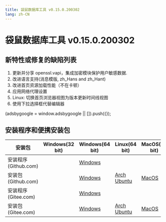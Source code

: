 ```yaml
---
title: 袋鼠数据库工具 v0.15.0.200302
lang: zh-CN
---
```


# 袋鼠数据库工具 v0.15.0.200302

## 新特性或修复的缺陷列表
1. 更新并分享 openssl.vapi，集成加密模块保护用户敏感数据. 
2. 改进语言支持(消息模版, zh_Hans and zh_Hant)
3. 改进首页资源加载性能（不在卡顿）
4. 应用网络代理设置
5. Linux: 切换首页浏览器视图为版本更新时间线视图
6. 使用下拉选择框代替编辑器

<div>
    <ins class="adsbygoogle"
        style="display:block; text-align:center;"
        data-ad-layout="in-article"
        data-ad-format="fluid"
        data-ad-client="ca-pub-3975819313740938"
        data-ad-slot="6760827895"></ins>
    <script2 type="text/javascript">
        (adsbygoogle = window.adsbygoogle || []).push({});
    </script2>
</div>


## 安装程序和便携安装包 <Badge text="链接已失效" type="warning"/>

| 安装包        | Windows(32 bit) | Windows(64 bit) | Linux(64 bit)   | MacOS(64 bit)   |
|-----------------|-----------------|-----------------|-----------------|-----------------|
| 安装程序<br/>(Github.com) | | [Windows](https://github.com/dbkangaroo/kangaroo/releases/download/v0.15.0.200302/Kangaroo_0.15.0.200302_win64.exe) | | |
| 安装包<br/>(Github.com)  | | [Windows](https://github.com/dbkangaroo/kangaroo/releases/download/v0.15.0.200302/Kangaroo_0.15.0.200302_win64.7z) | [Arch](https://github.com/dbkangaroo/kangaroo/releases/download/v0.15.0.200302/Kangaroo_0.15.0.200302_arch.zip) <br/> [Ubuntu](https://github.com/dbkangaroo/kangaroo/releases/download/v0.15.0.200302/Kangaroo_0.15.0.200302_ubuntu.zip) | [MacOS](https://github.com/dbkangaroo/kangaroo/releases/download/v0.15.0.200302/Kangaroo_0.15.0.200302_macos.zip) |
| 安装程序<br/>(Gitee.com) | | [Windows](https://gitee.com/dbkangaroo/kangaroo/attach_files/341170/download) | | |
| 安装包<br/>(Gitee.com)  | | [Windows](https://gitee.com/dbkangaroo/kangaroo/attach_files/341171/download) | [Arch](https://gitee.com/dbkangaroo/kangaroo/attach_files/341177/download) <br/> [Ubuntu](https://gitee.com/dbkangaroo/kangaroo/attach_files/341176/download) | [MacOS](https://gitee.com/dbkangaroo/kangaroo/attach_files/341175/download) |